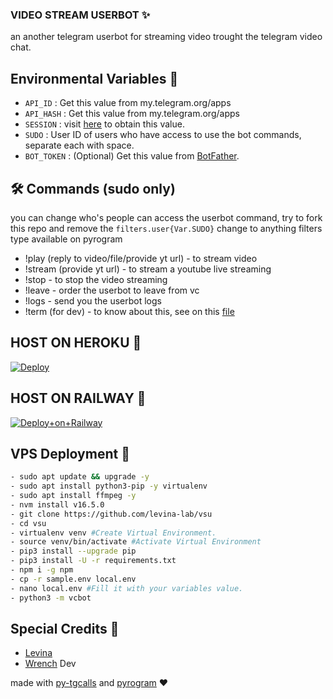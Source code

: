 ### VIDEO STREAM USERBOT ✨

an another telegram userbot for streaming video trought the telegram video chat.

## Environmental Variables 📌

- `API_ID` : Get this value from my.telegram.org/apps
- `API_HASH` : Get this value from my.telegram.org/apps
- `SESSION` : visit [here](https://replit.com/@levinalab/StringSession#main.py) to obtain this value.
- `SUDO` : User ID of users who have access to use the bot commands, separate each with space.
- `BOT_TOKEN` : (Optional) Get this value from [BotFather](https://telegram.dog/BotFather).

## 🛠 Commands (sudo only)

you can change who's people can access the userbot command, try to fork this repo and remove the `filters.user{Var.SUDO}` change to anything filters type available on pyrogram

- !play (reply to video/file/provide yt url) - to stream video
- !stream (provide yt url) - to stream a youtube live streaming
- !stop - to stop the video streaming
- !leave - order the userbot to leave from vc
- !logs - send you the userbot logs
- !term (for dev) - to know about this, see on this [file](https://github.com/levina-lab/video-stream2/blob/main/vcbot/plugins/run_cmd.py)

## HOST ON HEROKU 💜
[![Deploy](https://www.herokucdn.com/deploy/button.svg)](https://heroku.com/deploy?template=https://github.com/roymusicplay/video-userbot)

## HOST ON RAILWAY 🚄
[![Deploy+on+Railway](https://railway.app/button.svg)](https://railway.app/new/template?template=https://github.com/levina-lab/video-stream2&envs=API_ID,API_HASH,BOT_TOKEN,SESSION,SUDO)

## VPS Deployment 📡
```sh
- sudo apt update && upgrade -y
- sudo apt install python3-pip -y virtualenv
- sudo apt install ffmpeg -y
- nvm install v16.5.0
- git clone https://github.com/levina-lab/vsu
- cd vsu
- virtualenv venv #Create Virtual Environment.
- source venv/bin/activate #Activate Virtual Environment
- pip3 install --upgrade pip
- pip3 install -U -r requirements.txt
- npm i -g npm
- cp -r sample.env local.env
- nano local.env #Fill it with your variables value.
- python3 -m vcbot
```

## Special Credits 💖

- [Levina](https://t.me/dlwrml)
- [Wrench](https://t.me/EverythingSuckz) Dev

made with [py-tgcalls](https://github.com/pytgcalls/pytgcalls) and [pyrogram](https://github.com/pyrogram/pyrogram) ❤️
